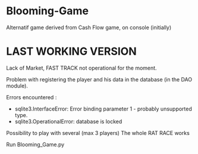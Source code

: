# Blooming-Game
Alternatif game derived from Cash Flow game, on console (initially)

# LAST WORKING VERSION
Lack of Market, FAST TRACK not operational for the moment.

Problem with registering the player and his data in the database (in the DAO module).

Errors encountered :
* sqlite3.InterfaceError: Error binding parameter 1 - probably unsupported type.
* sqlite3.OperationalError: database is locked

Possibility to play with several (max 3 players)
The whole RAT RACE works

Run Blooming_Game.py
